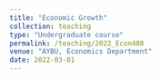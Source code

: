 ```yaml
---
title: "Economic Growth"
collection: teaching
type: "Undergraduate course"
permalink: /teaching/2022_Econ408
venue: "AYBU, Economics Department"
date: 2022-03-01
---
```

